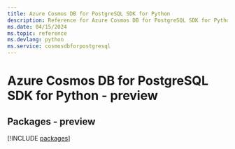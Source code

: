 ```yaml
---
title: Azure Cosmos DB for PostgreSQL SDK for Python
description: Reference for Azure Cosmos DB for PostgreSQL SDK for Python
ms.date: 04/15/2024
ms.topic: reference
ms.devlang: python
ms.service: cosmosdbforpostgresql
---
```

# Azure Cosmos DB for PostgreSQL SDK for Python - preview
## Packages - preview
[!INCLUDE [packages](cosmos-db-for-postgresql-index.md)]